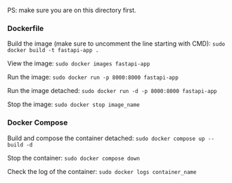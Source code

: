 PS: make sure you are on this directory first.

### Dockerfile
Build the image (make sure to uncomment the line starting with CMD):
`sudo docker build -t fastapi-app .`

View the image:
`sudo docker images fastapi-app`

Run the image:
`sudo docker run -p 8000:8000 fastapi-app`

Run the image detached:
`sudo docker run -d -p 8000:8000 fastapi-app`

Stop the image:
`sudo docker stop image_name`

### Docker Compose
Build and compose the container detached:
`sudo docker compose up --build -d`

Stop the container:
`sudo docker compose down`

Check the log of the container:
`sudo docker logs container_name`
